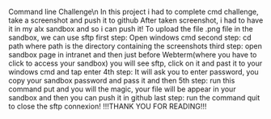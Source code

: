 Command line Challenge\n
In this project i had to complete cmd challenge,
take a screenshot and push it to github
After taken screenshot, i had to have it in my alx sandbox
and so i can push it!
To upload the file .png file in the sandbox, we can use sftp
first step: Open windows cmd
second step: cd path where path is the directory containing the screenshots
third step: open sandbox page in intranet and then just before Webterm(where you have to click to access your sandbox) you will see sftp, click on it and past it to your windows cmd and tap enter
4th step: It will ask you to enter password, you copy your sandbox password and pass it and then
5th step: run this command put <nameofyourscreenshot> and you will the magic, your file will be appear in your sandbox and then you can push it in github
last step: run the command quit to close the sftp connexion!
!!!THANK YOU FOR READING!!!
